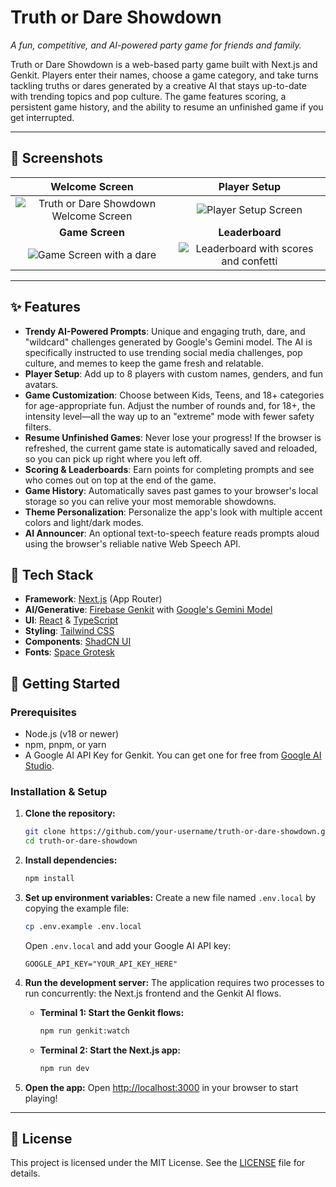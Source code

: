 # Truth or Dare Showdown

*A fun, competitive, and AI-powered party game for friends and family.*

Truth or Dare Showdown is a web-based party game built with Next.js and Genkit. Players enter their names, choose a game category, and take turns tackling truths or dares generated by a creative AI that stays up-to-date with trending topics and pop culture. The game features scoring, a persistent game history, and the ability to resume an unfinished game if you get interrupted.

---

## 📸 Screenshots

| Welcome Screen | Player Setup |
| :---: | :---: |
| <img src="https://placehold.co/800x450.png" alt="Truth or Dare Showdown Welcome Screen" data-ai-hint="welcome screen party"> | <img src="https://placehold.co/800x450.png" alt="Player Setup Screen" data-ai-hint="player setup list"> |
| **Game Screen** | **Leaderboard** |
| <img src="https://placehold.co/800x450.png" alt="Game Screen with a dare" data-ai-hint="gameplay screen dare"> | <img src="https://placehold.co/800x450.png" alt="Leaderboard with scores and confetti" data-ai-hint="leaderboard confetti winner"> |


---

## ✨ Features

-   **Trendy AI-Powered Prompts**: Unique and engaging truth, dare, and "wildcard" challenges generated by Google's Gemini model. The AI is specifically instructed to use trending social media challenges, pop culture, and memes to keep the game fresh and relatable.
-   **Player Setup**: Add up to 8 players with custom names, genders, and fun avatars.
-   **Game Customization**: Choose between Kids, Teens, and 18+ categories for age-appropriate fun. Adjust the number of rounds and, for 18+, the intensity level—all the way up to an "extreme" mode with fewer safety filters.
-   **Resume Unfinished Games**: Never lose your progress! If the browser is refreshed, the current game state is automatically saved and reloaded, so you can pick up right where you left off.
-   **Scoring & Leaderboards**: Earn points for completing prompts and see who comes out on top at the end of the game.
-   **Game History**: Automatically saves past games to your browser's local storage so you can relive your most memorable showdowns.
-   **Theme Personalization**: Personalize the app's look with multiple accent colors and light/dark modes.
-   **AI Announcer**: An optional text-to-speech feature reads prompts aloud using the browser's reliable native Web Speech API.

## 🚀 Tech Stack

-   **Framework**: [Next.js](https://nextjs.org/) (App Router)
-   **AI/Generative**: [Firebase Genkit](https://firebase.google.com/docs/genkit) with [Google's Gemini Model](https://ai.google.dev/)
-   **UI**: [React](https://reactjs.org/) & [TypeScript](https://www.typescriptlang.org/)
-   **Styling**: [Tailwind CSS](https://tailwindcss.com/)
-   **Components**: [ShadCN UI](https://ui.shadcn.com/)
-   **Fonts**: [Space Grotesk](https://fonts.google.com/specimen/Space+Grotesk)

## 🔧 Getting Started

### Prerequisites

-   Node.js (v18 or newer)
-   npm, pnpm, or yarn
-   A Google AI API Key for Genkit. You can get one for free from [Google AI Studio](https://ai.google.dev/).

### Installation & Setup

1.  **Clone the repository:**
    ```bash
    git clone https://github.com/your-username/truth-or-dare-showdown.git
    cd truth-or-dare-showdown
    ```

2.  **Install dependencies:**
    ```bash
    npm install
    ```

3.  **Set up environment variables:**
    Create a new file named `.env.local` by copying the example file:
    ```bash
    cp .env.example .env.local
    ```
    Open `.env.local` and add your Google AI API key:
    ```
    GOOGLE_API_KEY="YOUR_API_KEY_HERE"
    ```

4.  **Run the development server:**
    The application requires two processes to run concurrently: the Next.js frontend and the Genkit AI flows.

    -   **Terminal 1: Start the Genkit flows:**
        ```bash
        npm run genkit:watch
        ```

    -   **Terminal 2: Start the Next.js app:**
        ```bash
        npm run dev
        ```

5.  **Open the app:**
    Open [http://localhost:3000](http://localhost:3000) in your browser to start playing!

---

## 📄 License

This project is licensed under the MIT License. See the [LICENSE](LICENSE) file for details.
